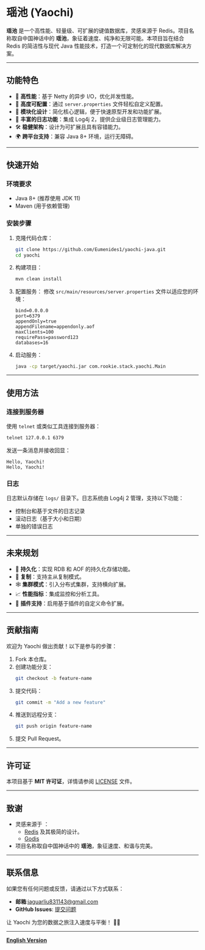 
# 瑶池 (Yaochi)

**瑶池** 是一个高性能、轻量级、可扩展的键值数据库，灵感来源于 Redis。项目名称取自中国神话中的 **瑶池**，象征着速度、纯净和无限可能。本项目旨在结合 Redis 的简洁性与现代 Java 性能技术，打造一个可定制化的现代数据库解决方案。

---

## **功能特色**

- 🚀 **高性能**：基于 Netty 的异步 I/O，优化并发性能。
- 🔧 **高度可配置**：通过 `server.properties` 文件轻松自定义配置。
- 🌈 **模块化设计**：简化核心逻辑，便于快速原型开发和功能扩展。
- 📜 **丰富的日志功能**：集成 Log4j 2，提供企业级日志管理能力。
- 🛠️ **稳健架构**：设计为可扩展且具有容错能力。
- 🌍 **跨平台支持**：兼容 Java 8+ 环境，运行无障碍。

---

## **快速开始**

### 环境要求

- Java 8+ (推荐使用 JDK 11)
- Maven (用于依赖管理)

### 安装步骤

1. 克隆代码仓库：
   ```bash
   git clone https://github.com/Eumenides1/yaochi-java.git
   cd yaochi
   ```

2. 构建项目：
   ```bash
   mvn clean install
   ```

3. 配置服务：
   修改 `src/main/resources/server.properties` 文件以适应您的环境：
   ```properties
   bind=0.0.0.0
   port=6379
   appendOnly=true
   appendFilename=appendonly.aof
   maxClients=100
   requirePass=password123
   databases=16
   ```

4. 启动服务：
   ```bash
   java -cp target/yaochi.jar com.rookie.stack.yaochi.Main
   ```

---

## **使用方法**

### 连接到服务器

使用 `telnet` 或类似工具连接到服务器：
```bash
telnet 127.0.0.1 6379
```

发送一条消息并接收回显：
```plaintext
Hello, Yaochi!
Hello, Yaochi!
```

### 日志

日志默认存储在 `logs/` 目录下。日志系统由 Log4j 2 管理，支持以下功能：
- 控制台和基于文件的日志记录
- 滚动日志（基于大小和日期）
- 单独的错误日志

---

## **未来规划**

- 🔄 **持久化**：实现 RDB 和 AOF 的持久化存储功能。
- 📡 **复制**：支持主从复制模式。
- 🕸️ **集群模式**：引入分布式集群，支持横向扩展。
- 📈 **性能指标**：集成监控和分析工具。
- 🧩 **插件支持**：启用基于插件的自定义命令扩展。

---

## **贡献指南**

欢迎为 Yaochi 做出贡献！以下是参与的步骤：
1. Fork 本仓库。
2. 创建功能分支：
   ```bash
   git checkout -b feature-name
   ```
3. 提交代码：
   ```bash
   git commit -m "Add a new feature"
   ```
4. 推送到远程分支：
   ```bash
   git push origin feature-name
   ```
5. 提交 Pull Request。

---

## **许可证**

本项目基于 **MIT 许可证**，详情请参阅 [LICENSE](LICENSE) 文件。

---

## **致谢**

- 灵感来源于 ：
  - [Redis](https://redis.io/) 及其极简的设计。
  - [Godis](https://github.com/HDT3213/godis)
- 项目名称取自中国神话中的 **瑶池**，象征速度、和谐与完美。

---

## **联系信息**

如果您有任何问题或反馈，请通过以下方式联系：
- **邮箱**:jaguarliu831143@gmail.com
- **GitHub Issues**: [提交问题](https://github.com/Eumenides1/yaochi-java/issues)

让 Yaochi 为您的数据之旅注入速度与平衡！ 🌊✨

---

**[English Version](README_EN.md)**

